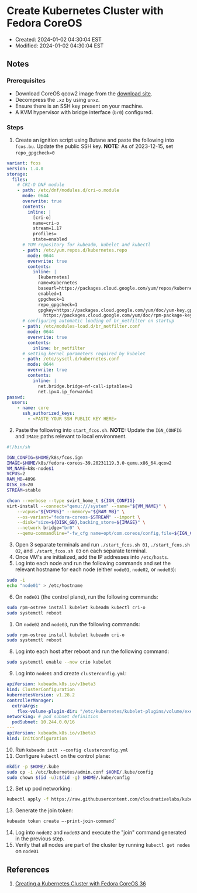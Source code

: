 # Create Kubernetes Cluster with Fedora CoreOS

- Created:  2024-01-02 04:30:04 EST
- Modified: 2024-01-02 04:30:04 EST

## Notes

### Prerequisites

- Download CoreOS qcow2 image from the [download site](https://fedoraproject.org/en/coreos/download?stream=stable).
- Decompress the `.xz` by using `unxz`.
- Ensure there is an SSH key present on your machine.
- A KVM hypervisor with bridge interface (`br0`) configured.

### Steps

1. Create an ignition script using Butane and paste the following into `fcos.bu`. Update the public SSH key. **NOTE:** As of 2023-12-15, set `repo_gpgcheck=0`

```yaml
variant: fcos
version: 1.4.0
storage:
  files:
    # CRI-O DNF module
    - path: /etc/dnf/modules.d/cri-o.module
      mode: 0644
      overwrite: true
      contents:
        inline: |
          [cri-o]
          name=cri-o
          stream=1.17
          profiles=
          state=enabled
      # YUM repository for kubeadm, kubelet and kubectl
      - path: /etc/yum.repos.d/kubernetes.repo
        mode: 0644
        overwrite: true
        contents:
          inline: |
            [kubernetes]
            name=Kubernetes
            baseurl=https://packages.cloud.google.com/yum/repos/kubernetes-el7-x86_64
            enabled=1
            gpgcheck=1
            repo_gpgcheck=1
            gpgkey=https://packages.cloud.google.com/yum/doc/yum-key.gpg
              https://packages.cloud.google.com/yum/doc/rpm-package-key.gpg
      # configuring automatic loading of br_netfilter on startup
      - path: /etc/modules-load.d/br_netfilter.conf
        mode: 0644
        overwrite: true
        contents:
          inline: br_netfilter
      # setting kernel parameters required by kubelet
      - path: /etc/sysctl.d/kubernetes.conf
        mode: 0644
        overwrite: true
        contents:
          inline: |
            net.bridge.bridge-nf-call-iptables=1
            net.ipv4.ip_forward=1
passwd:
  users:
    - name: core
      ssh_authorized_keys:
        - <PASTE YOUR SSH PUBLIC KEY HERE>
```

2. Paste the following into `start_fcos.sh`. **NOTE:** Update the `IGN_CONFIG` and `IMAGE` paths relevant to local environment.

```bash
#!/bin/sh

IGN_CONFIG=$HOME/k8s/fcos.ign
IMAGE=$HOME/k8s/fedora-coreos-39.20231119.3.0-qemu.x86_64.qcow2
VM_NAME=k8s-node$1
VCPUS=2
RAM_MB=4096
DISK_GB=20
STREAM=stable

chcon --verbose --type svirt_home_t ${IGN_CONFIG}
virt-install --connect="qemu:///system" --name="${VM_NAME}" \
    --vcpus="${VCPUS}" --memory="${RAM_MB}" \
    --os-variant="fedora-coreos-$STREAM" --import \
    --disk="size=${DISK_GB},backing_store=${IMAGE}" \
    --network bridge="br0" \
    --qemu-commandline="-fw_cfg name=opt/com.coreos/config,file=${IGN_CONFIG}"
```

3. Open 3 separate terminals and run `./start_fcos.sh 01`, `./start_fcos.sh 02`, and `./start_fcos.sh 03` on each separate terminal.
4. Once VM's are initialized, add the IP addresses into `/etc/hosts`.
5. Log into each node and run the following commands and set the relevant hostname for each node (either `node01`, `node02`, or `node03`):

```bash
sudo -i
echo "node01" > /etc/hostname
```

6. On `node01` (the control plane), run the following commands:

```bash
sudo rpm-ostree install kubelet kubeadm kubectl cri-o
sudo systemctl reboot
```

1. On `node02` and `node03`, run the following commands:

```bash
sudo rpm-ostree install kubelet kubeadm cri-o
sudo systemctl reboot
```

8. Log into each host after reboot and run the following command:

```bash
sudo systemctl enable --now crio kubelet
```

9. Log into `node01` and create `clusterconfig.yml`:

```yaml
apiVersion: kubeadm.k8s.io/v1beta3
kind: ClusterConfiguration
kubernetesVersion: v1.28.2
controllerManager:
  extraArgs:
    flex-volume-plugin-dir: "/etc/kubernetes/kubelet-plugins/volume/exec"
networking: # pod subnet definition
  podSubnet: 10.244.0.0/16
---
apiVersion: kubeadm.k8s.io/v1beta3
kind: InitConfiguration
```

10. Run `kubeadm init --config clusterconfig.yml`
11. Configure `kubectl` on the control plane:

```bash
mkdir -p $HOME/.kube
sudo cp -i /etc/kubernetes/admin.conf $HOME/.kube/config
sudo chown $(id -u):$(id -g) $HOME/.kube/config
```

12. Set up pod networking:

```bash
kubectl apply -f https://raw.githubusercontent.com/cloudnativelabs/kube-router/master/daemonset/kubeadm-kuberouter.yaml
```

13. Generate the join token:

```bash
kubeadm token create –-print-join-command`
```

14. Log into `node02` and `node03` and execute the "join" command generated in the previous step.
15. Verify that all nodes are part of the cluster by running `kubectl get nodes` on `node01`

## References

1. [Creating a Kubernetes Cluster with Fedora CoreOS 36](https://dev.to/carminezacc/creating-a-kubernetes-cluster-with-fedora-coreos-36-j17)
